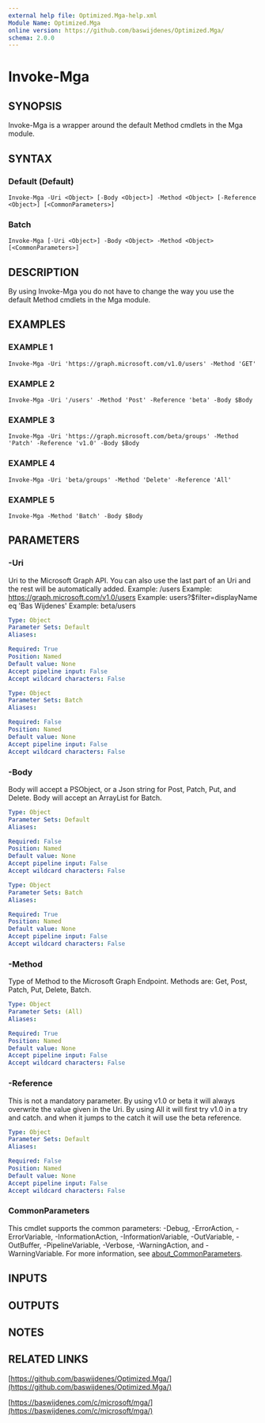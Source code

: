 ```yaml
---
external help file: Optimized.Mga-help.xml
Module Name: Optimized.Mga
online version: https://github.com/baswijdenes/Optimized.Mga/
schema: 2.0.0
---
```


# Invoke-Mga

## SYNOPSIS
Invoke-Mga is a wrapper around the default Method cmdlets in the Mga module.

## SYNTAX

### Default (Default)
```
Invoke-Mga -Uri <Object> [-Body <Object>] -Method <Object> [-Reference <Object>] [<CommonParameters>]
```

### Batch
```
Invoke-Mga [-Uri <Object>] -Body <Object> -Method <Object> [<CommonParameters>]
```

## DESCRIPTION
By using Invoke-Mga you do not have to change the way you use the default Method cmdlets in the Mga module.

## EXAMPLES

### EXAMPLE 1
```
Invoke-Mga -Uri 'https://graph.microsoft.com/v1.0/users' -Method 'GET'
```

### EXAMPLE 2
```
Invoke-Mga -Uri '/users' -Method 'Post' -Reference 'beta' -Body $Body
```

### EXAMPLE 3
```
Invoke-Mga -Uri 'https://graph.microsoft.com/beta/groups' -Method 'Patch' -Reference 'v1.0' -Body $Body
```

### EXAMPLE 4
```
Invoke-Mga -Uri 'beta/groups' -Method 'Delete' -Reference 'All'
```

### EXAMPLE 5
```
Invoke-Mga -Method 'Batch' -Body $Body
```

## PARAMETERS

### -Uri
Uri to the Microsoft Graph API.
You can also use the last part of an Uri and the rest will be automatically added.
Example: /users
Example: https://graph.microsoft.com/v1.0/users
Example: users?$filter=displayName eq 'Bas Wijdenes'
Example: beta/users

```yaml
Type: Object
Parameter Sets: Default
Aliases:

Required: True
Position: Named
Default value: None
Accept pipeline input: False
Accept wildcard characters: False
```

```yaml
Type: Object
Parameter Sets: Batch
Aliases:

Required: False
Position: Named
Default value: None
Accept pipeline input: False
Accept wildcard characters: False
```

### -Body
Body will accept a PSObject, or a Json string for Post, Patch, Put, and Delete.
Body will accept an ArrayList for Batch.

```yaml
Type: Object
Parameter Sets: Default
Aliases:

Required: False
Position: Named
Default value: None
Accept pipeline input: False
Accept wildcard characters: False
```

```yaml
Type: Object
Parameter Sets: Batch
Aliases:

Required: True
Position: Named
Default value: None
Accept pipeline input: False
Accept wildcard characters: False
```

### -Method
Type of Method to the Microsoft Graph Endpoint.
Methods are: Get, Post, Patch, Put, Delete, Batch.

```yaml
Type: Object
Parameter Sets: (All)
Aliases:

Required: True
Position: Named
Default value: None
Accept pipeline input: False
Accept wildcard characters: False
```

### -Reference
This is not a mandatory parameter. 
By using v1.0 or beta it will always overwrite the value given in the Uri.
By using All it will first try v1.0 in a try and catch.
and when it jumps to the catch it will use the beta reference.

```yaml
Type: Object
Parameter Sets: Default
Aliases:

Required: False
Position: Named
Default value: None
Accept pipeline input: False
Accept wildcard characters: False
```

### CommonParameters
This cmdlet supports the common parameters: -Debug, -ErrorAction, -ErrorVariable, -InformationAction, -InformationVariable, -OutVariable, -OutBuffer, -PipelineVariable, -Verbose, -WarningAction, and -WarningVariable. For more information, see [about_CommonParameters](http://go.microsoft.com/fwlink/?LinkID=113216).

## INPUTS

## OUTPUTS

## NOTES

## RELATED LINKS

[https://github.com/baswijdenes/Optimized.Mga/](https://github.com/baswijdenes/Optimized.Mga/)

[https://baswijdenes.com/c/microsoft/mga/](https://baswijdenes.com/c/microsoft/mga/)

